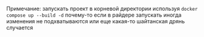 Примечание: запускать проект в корневой директории используя ```docker compose up --build -d``` почему-то если в райдере запускать иногда изменения не подхватываются или еще какая-то шайтанская дрянь случается
